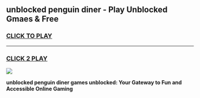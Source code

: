 
## unblocked penguin diner - Play Unblocked Gmaes & Free
<h3>
<a href="https://news.freeplayer.one?title=unblocked_penguin_diner&ref=16F">CLICK TO PLAY</a></h3>
<hr>

<h3>
<a href="https://news.freeplayer.one?title=unblocked_penguin_diner&ref=16F">CLICK 2 PLAY</a>
  
</h3>

<a href="https://news.freeplayer.one?title=unblocked_penguin_diner&ref=16F/"><img src="https://clearcache.store/games.png"></a>


**unblocked penguin diner games unblocked: Your Gateway to Fun and Accessible Online Gaming**
